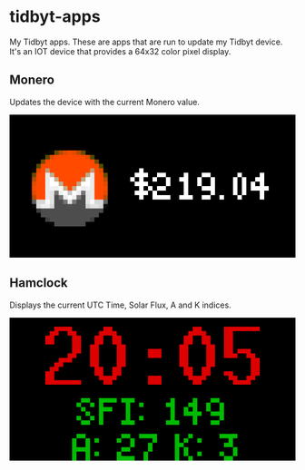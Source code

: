 # tidbyt-apps

My Tidbyt apps. These are apps that are run to update my Tidbyt device. It's an IOT device that provides a 64x32 color pixel display.

## Monero

Updates the device with the current Monero value.

![Monero screen](pics/monero.gif)

## Hamclock

Displays the current UTC Time, Solar Flux, A and K indices.

![Hamclock screen](pics/hamclock.gif)
